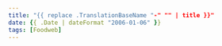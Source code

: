 ```yaml
---
title: "{{ replace .TranslationBaseName "-" "" | title }}"
date: {{ .Date | dateFormat "2006-01-06" }}
tags: [Foodweb]
---
```

